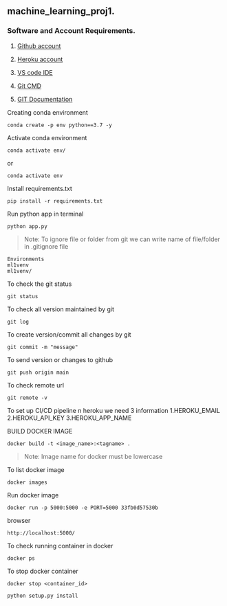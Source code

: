 ## machine_learning_proj1.


### Software and Account Requirements.

1. [Github account](https://github.com/)

2. [Heroku account](https://dashboard.heroku.com/)

3. [VS code IDE](https://code.visualstudio.com/)

4. [Git CMD](https://git-scm.com/downloads)
5. [GIT Documentation](https://git-scm.com/docs/gittutorial)

Creating conda environment
```
conda create -p env python==3.7 -y
```
Activate conda environment 
```
conda activate env/
```

or 
```
conda activate env
```

Install requirements.txt
```
pip install -r requirements.txt
```

Run python app in terminal

```
python app.py
```

> Note: To ignore file or folder from git we can write name of file/folder in .gitignore file
```
Environments 
ml1venv
ml1venv/
```
To check the git status
```
git status
```
To check all version maintained by git
```
git log
```
To create version/commit all changes by git
```
git commit -m "message"
```
To send version or changes to github
```
git push origin main
```
To check remote url
```
git remote -v
```
To set up CI/CD pipeline n heroku we need 3 information
1.HEROKU_EMAIL
2.HEROKU_API_KEY
3.HEROKU_APP_NAME

BUILD DOCKER IMAGE
```
docker build -t <image_name>:<tagname> .
```
> Note: Image name for docker must be lowercase

To list docker image 
```
docker images
```
Run docker image
```
docker run -p 5000:5000 -e PORT=5000 33fb0d57530b
```
browser
```
http://localhost:5000/
```
To check running container in docker
```
docker ps
```

To stop docker container 
```
docker stop <container_id>
```

```
python setup.py install
```
